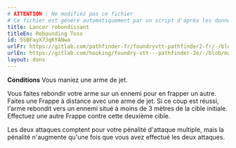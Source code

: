```yaml
---
# ATTENTION : Ne modifiez pas ce fichier
# Ce fichier est généré automatiquement par un script d'après les données du module Foundry VTT officiel et de sa traduction
title: Lancer rebondissant
titleEn: Rebounding Toss
id: 5SBFayX7JqKYANwa
urlFr: https://gitlab.com/pathfinder-fr/foundryvtt-pathfinder2-fr/-/blob/master/data/feats/5SBFayX7JqKYANwa.htm
urlEn: https://gitlab.com/hooking/foundry-vtt---pathfinder-2e/-/blob/master/packs/data/feats.db/rebounding-toss.json
layout: dons
---
```

**Conditions** Vous maniez une arme de jet.

Vous faites rebondir votre arme sur un ennemi pour en frapper un autre. Faites une Frappe à distance avec une arme de jet. Si ce coup est réussi, l'arme rebondit vers un ennemi situé à moins de 3 mètres de la cible initiale. Effectuez une autre Frappe contre cette deuxième cible.

Les deux attaques comptent pour votre pénalité d'attaque multiple, mais la pénalité n'augmente qu'une fois que vous avez effectué les deux attaques.

